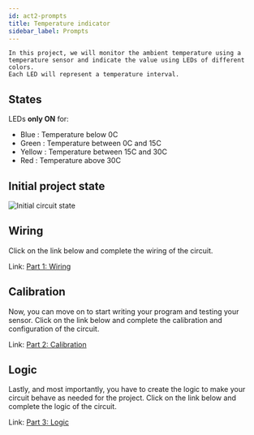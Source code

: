 ```yaml
---
id: act2-prompts
title: Temperature indicator
sidebar_label: Prompts 
---
```


```text
In this project, we will monitor the ambient temperature using a
temperature sensor and indicate the value using LEDs of different colors. 
Each LED will represent a temperature interval.    
```

## States
LEDs **only ON** for:
- Blue   : Temperature below 0C
- Green  : Temperature between 0C and 15C
- Yellow : Temperature between 15C and 30C
- Red	 : Temperature above 30C

## Initial project state
![Initial circuit state](assets/img/act2/initial_state.png)

## Wiring
Click on the link below and complete the wiring of the circuit.

Link: <a href="https://www.tinkercad.com/things/1X5HMEEjMA3" target="_blank">Part 1: Wiring</a>

## Calibration
Now, you can move on to start writing your program and testing your sensor.
Click on the link below and complete the calibration and configuration of the circuit.

Link: <a href="https://www.tinkercad.com/things/2zI6sN0QXMV" target="_blank">Part 2: Calibration</a>

## Logic
Lastly, and most importantly, you have to create the logic to make your circuit behave as needed for the project. Click on the link below and complete the logic of the circuit.

Link: <a href="https://www.tinkercad.com/things/iYTOLsjkl5y" target="_blank">Part 3: Logic</a>